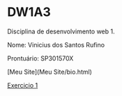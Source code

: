 # DW1A3

Disciplina de desenvolvimento web 1.

Nome: Vinicius dos Santos Rufino

Prontuário: SP301570X

[Meu Site](Meu Site/bio.html)
  
  
[Exercicio 1](AtividadesJS/Ex1/saudacoes.html)
